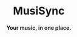 <div align="center">
    <br>
    <h1>MusiSync</h1>
    <strong>Your music, in one place.</strong>
</div>
<br>
